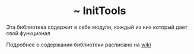 <h1 align="center">~ InitTools</h1>
Эта библиотека содержит в себе модули, каждый из них который дает свой функционал

Подробнее о содержании библиотеки расписано на [wiki](https://github.com/gNoName24/InitTools/wiki)
